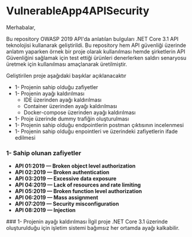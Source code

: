 # VulnerableApp4APISecurity

Merhabalar,

Bu repository OWASP 2019 API'da anlatılan bulguları .NET Core 3.1 API teknolojisi kullanarak geliştirildi. Bu repository hem API güvenliği üzerinde anlatım yaparken örnek bir proje olarak kullanılması hemde şirketlerin API Güvenliğini sağlamak için test ettiği ürünleri denerlerken saldırı senaryosu üretmek için kullanılması amaçlanarak üretilmiştir.

Geliştirilen proje aşağıdaki başıklar açıklanacaktır

- 1- Projenin sahip olduğu zafiyetler
- 1- Projenin ayağı kaldırılması
    - IDE üzerinden ayağı kaldırılması
    - Container üzerinden ayağı kaldırılması
    - Docker-compose üzerinden ayağı kaldırılması
- 1- Proje üzerinde dummy trafiğin oluşturulması
- 1- Projenin sahip olduğu endpointlerin postman çıktısının incelenmesi
- 1- Projenin sahip olduğu enpointleri ve üzerindeki zafiyetlerin ifade edilmesi




### 1- Sahip olunan zafiyetler

- **API 01:2019 — Broken object level authorization**
- **API 02:2019 — Broken authentication**
- **API 03:2019 — Excessive data exposure**
- **API 04:2019 — Lack of resources and rate limiting**
- **API 05:2019 — Broken function level authorization**
- **API 06:2019 — Mass assignment**
- **API 07:2019 — Security misconfiguration**
- **API 08:2019 — Injection**

### 1- Projenin ayağı kaldırılması
İlgil proje .NET Core 3.1 üzerinde oluşturulduğu için işletim sistemi bağımsız her ortamda ayağı kalkabilir. 
